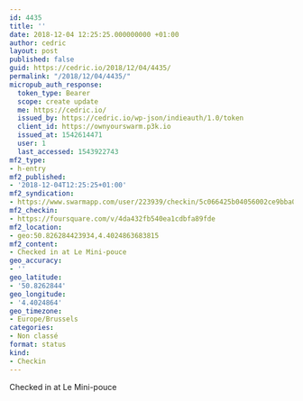 ```yaml
---
id: 4435
title: ''
date: 2018-12-04 12:25:25.000000000 +01:00
author: cedric
layout: post
published: false
guid: https://cedric.io/2018/12/04/4435/
permalink: "/2018/12/04/4435/"
micropub_auth_response:
  token_type: Bearer
  scope: create update
  me: https://cedric.io/
  issued_by: https://cedric.io/wp-json/indieauth/1.0/token
  client_id: https://ownyourswarm.p3k.io
  issued_at: 1542614471
  user: 1
  last_accessed: 1543922743
mf2_type:
- h-entry
mf2_published:
- '2018-12-04T12:25:25+01:00'
mf2_syndication:
- https://www.swarmapp.com/user/223939/checkin/5c066425b04056002ce9bba0
mf2_checkin:
- https://foursquare.com/v/4da432fb540ea1cdbfa89fde
mf2_location:
- geo:50.826284423934,4.4024863683815
mf2_content:
- Checked in at Le Mini-pouce
geo_accuracy:
- ''
geo_latitude:
- '50.8262844'
geo_longitude:
- '4.4024864'
geo_timezone:
- Europe/Brussels
categories:
- Non classé
format: status
kind:
- Checkin
---
```

Checked in at Le Mini-pouce